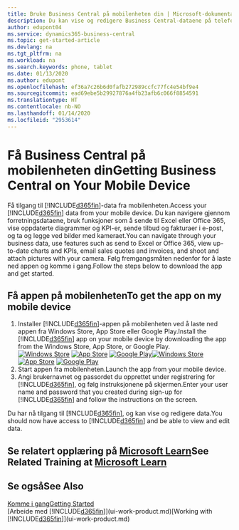 ```yaml
---
title: Bruke Business Central på mobilenheten din | Microsoft-dokumentasjon
description: Du kan vise og redigere Business Central-dataene på telefonen eller nettbrettet.
author: edupont04
ms.service: dynamics365-business-central
ms.topic: get-started-article
ms.devlang: na
ms.tgt_pltfrm: na
ms.workload: na
ms.search.keywords: phone, tablet
ms.date: 01/13/2020
ms.author: edupont
ms.openlocfilehash: ef36a7c26b6d0fafb272989ccfc77fc4e54bf9e4
ms.sourcegitcommit: ead69ebe5b29927876a4fb23afb6c066f8854591
ms.translationtype: HT
ms.contentlocale: nb-NO
ms.lasthandoff: 01/14/2020
ms.locfileid: "2953614"
---
```

# <a name="getting-business-central-on-your-mobile-device"></a><span data-ttu-id="a2884-103">Få Business Central på mobilenheten din</span><span class="sxs-lookup"><span data-stu-id="a2884-103">Getting Business Central on Your Mobile Device</span></span>
<span data-ttu-id="a2884-104">Få tilgang til [!INCLUDE[d365fin](includes/d365fin_md.md)]-data fra mobilenheten.</span><span class="sxs-lookup"><span data-stu-id="a2884-104">Access your [!INCLUDE[d365fin](includes/d365fin_md.md)] data from your mobile device.</span></span> <span data-ttu-id="a2884-105">Du kan navigere gjennom forretningsdataene, bruk funksjoner som å sende til Excel eller Office 365, vise oppdaterte diagrammer og KPI-er, sende tilbud og fakturaer i e-post, og ta og legge ved bilder med kameraet.</span><span class="sxs-lookup"><span data-stu-id="a2884-105">You can navigate through your business data, use features such as send to Excel or Office 365, view up-to-date charts and KPIs, email sales quotes and invoices, and shoot and attach pictures with your camera.</span></span> <span data-ttu-id="a2884-106">Følg fremgangsmåten nedenfor for å laste ned appen og komme i gang.</span><span class="sxs-lookup"><span data-stu-id="a2884-106">Follow the steps below to download the app and get started.</span></span>

## <a name="to-get-the-app-on-my-mobile-device"></a><span data-ttu-id="a2884-107">Få appen på mobilenheten</span><span class="sxs-lookup"><span data-stu-id="a2884-107">To get the app on my mobile device</span></span>
1. <span data-ttu-id="a2884-108">Installer [!INCLUDE[d365fin](includes/d365fin_md.md)]-appen på mobilenheten ved å laste ned appen fra Windows Store, App Store eller Google Play.</span><span class="sxs-lookup"><span data-stu-id="a2884-108">Install the [!INCLUDE[d365fin](includes/d365fin_md.md)] app on your mobile device by downloading the app from the Windows Store, App Store, or Google Play.</span></span>  
<span data-ttu-id="a2884-109">[![Windows Store](./media/install-mobile-app/windowsstore.png)](https://go.microsoft.com/fwlink/?LinkId=734848)
[![App Store](./media/install-mobile-app/appstore.png)](https://go.microsoft.com/fwlink/?LinkId=734847) [![Google Play](./media/install-mobile-app/googleplay.png)](https://go.microsoft.com/fwlink/?LinkId=734849)</span><span class="sxs-lookup"><span data-stu-id="a2884-109">[![Windows Store](./media/install-mobile-app/windowsstore.png)](https://go.microsoft.com/fwlink/?LinkId=734848)
[![App Store](./media/install-mobile-app/appstore.png)](https://go.microsoft.com/fwlink/?LinkId=734847) [![Google Play](./media/install-mobile-app/googleplay.png)](https://go.microsoft.com/fwlink/?LinkId=734849)</span></span>  
2. <span data-ttu-id="a2884-110">Start appen fra mobilenheten.</span><span class="sxs-lookup"><span data-stu-id="a2884-110">Launch the app from your mobile device.</span></span>
3. <span data-ttu-id="a2884-111">Angi brukernavnet og passordet du opprettet under registrering for [!INCLUDE[d365fin](includes/d365fin_md.md)], og følg instruksjonene på skjermen.</span><span class="sxs-lookup"><span data-stu-id="a2884-111">Enter your user name and password that you created during sign-up for [!INCLUDE[d365fin](includes/d365fin_md.md)] and follow the instructions on the screen.</span></span>

<span data-ttu-id="a2884-112">Du har nå tilgang til [!INCLUDE[d365fin](includes/d365fin_md.md)], og kan vise og redigere data.</span><span class="sxs-lookup"><span data-stu-id="a2884-112">You should now have access to [!INCLUDE[d365fin](includes/d365fin_md.md)] and be able to view and edit data.</span></span>

## <a name="see-related-training-at-microsoft-learnlearnmodulesalternative-interfaces-dynamics-365-business-centralindex"></a><span data-ttu-id="a2884-113">Se relatert opplæring på [Microsoft Learn](/learn/modules/alternative-interfaces-dynamics-365-business-central/index)</span><span class="sxs-lookup"><span data-stu-id="a2884-113">See Related Training at [Microsoft Learn](/learn/modules/alternative-interfaces-dynamics-365-business-central/index)</span></span>

## <a name="see-also"></a><span data-ttu-id="a2884-114">Se også</span><span class="sxs-lookup"><span data-stu-id="a2884-114">See Also</span></span>
[<span data-ttu-id="a2884-115">Komme i gang</span><span class="sxs-lookup"><span data-stu-id="a2884-115">Getting Started</span></span>](product-get-started.md)  
<span data-ttu-id="a2884-116">[Arbeide med [!INCLUDE[d365fin](includes/d365fin_md.md)]](ui-work-product.md)</span><span class="sxs-lookup"><span data-stu-id="a2884-116">[Working with [!INCLUDE[d365fin](includes/d365fin_md.md)]](ui-work-product.md)</span></span>  
